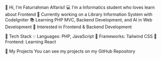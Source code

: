 👋 Hi, I'm Faturrahman Alfarisi!
💻 I'm a Informatics student who loves learn about Frontend
🚀 Currently working on a Library Information System with CodeIgniter
📚 Learning PHP MVC, Backend Development, and AI in Web Development
🎯 Interested in Frontend & Backend Development

🔧 Tech Stack
💡 Languages: PHP, JavaScript
🔧 Frameworks: Tailwind CSS
🎨 Frontend: Learning React

📌 My Projects
You can see my projects on my GitHub Repository
<!--
**faturrahman04/faturrahman04** is a ✨ _special_ ✨ repository because its `README.md` (this file) appears on your GitHub profile.

Here are some ideas to get you started:

- 🔭 I’m currently working on ...
- 🌱 I’m currently learning ...
- 👯 I’m looking to collaborate on ...
- 🤔 I’m looking for help with ...
- 💬 Ask me about ...
- 📫 How to reach me: ...
- 😄 Pronouns: ...
- ⚡ Fun fact: ...
-->
